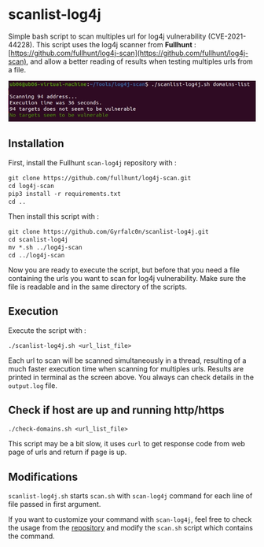 # scanlist-log4j
Simple bash script to scan multiples url for log4j vulnerability (CVE-2021-44228). This script uses the log4j scanner from **Fullhunt** : [https://github.com/fullhunt/log4j-scan](https://github.com/fullhunt/log4j-scan), and allow a better reading of results when testing multiples urls from a file.

![Image](https://github.com/Gyrfalc0n/scanlist-log4j/blob/main/Capture.PNG)

## Installation

First, install the Fullhunt `scan-log4j` repository with : 

```
git clone https://github.com/fullhunt/log4j-scan.git
cd log4j-scan
pip3 install -r requirements.txt
cd ..
```

Then install this script with : 

```
git clone https://github.com/Gyrfalc0n/scanlist-log4j.git
cd scanlist-log4j
mv *.sh ../log4j-scan
cd ../log4j-scan
```
Now you are ready to execute the script, but before that you need a file containing the urls you want to scan for log4j vulnerability. Make sure the file is readable and in the same directory of the scripts.

## Execution

Execute the script with : 

```
./scanlist-log4j.sh <url_list_file>
```
Each url to scan will be scanned simultaneously in a thread, resulting of a much faster execution time when scanning for multiples urls. Results are printed in terminal as the screen above. You always can check details in the `output.log` file.

## Check if host are up and running http/https

```
./check-domains.sh <url_list_file>
```

This script may be a bit slow, it uses `curl` to get response code from web page of urls and return if page is up.


## Modifications

`scanlist-log4j.sh` starts `scan.sh` with `scan-log4j` command for each line of file passed in first argument.

If you want to customize your command with `scan-log4j`, feel free to check the usage from the [repository](https://github.com/fullhunt/log4j-scan/blob/master/README.md#usage) and modify the `scan.sh` script which contains the command.

